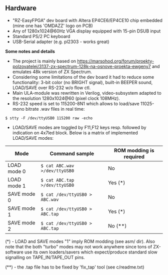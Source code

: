 ## Hardware ##

- "RZ-EasyFPGA" dev board with Altera EP4CE6/EP4CE10 chip embedded (mine one has 'OMDAZZ' logo on PCB)
- Any of 1280x1024@60Hz VGA display equipped with 15-pin DSUB input
- Standard PS/2 PC keyboard
- USB-Serial adapter (e.g. pl2303 - works great)

**Some notes and details**

- The project is mainly based on https://marsohod.org/forum/proekty-polzovatelej/3137-zx-spectrum-128k-na-osnove-proekta-ewgeny7 and emulates 48k version of ZX Spectrum.
- Considering some limitations of the dev board it had to reduce some functionality: 3-bit color (no BRIGHT signal), built-in BEEPER sound, LOAD/SAVE over RS-232 w/o flow ctl.
- Main ULA-module was rewritten in Verilog, video-subsystem adapted to the resolution 1280x1024@60 (pixel clock 108MHz).
- RS-232 speed is set to 115200-8N1 which allows to load/save 11025-mono bitrate .wav files in real time:

`$ stty -F /dev/ttyUSB0 115200 raw -echo`
- LOAD/SAVE modes are toggled by F11,F12 keys resp. followed by indication on 4x7led block. Below is a matrix of implemented LOAD/SAVE modes:

Mode | Command sample | ROM modding is required
---- | -------------- | -----------------------
LOAD mode 0 | `$ cat ABC.wav >/dev/ttyUSB0` | No
LOAD mode 1 | `$ cat ABC.tap >/dev/ttyUSB0` | Yes (\*)
SAVE mode 0 | `$ cat /dev/ttyUSB0 > ABC.wav` | No
SAVE mode 1 | `$ cat /dev/ttyUSB0 > ABC.tap` | Yes (\*)
SAVE mode 2 | `$ cat /dev/ttyUSB0 > ABC.tap` | No (\*\*)

(\*) - LOAD and SAVE modes "1" imply ROM modding (see asm/ dir). Also note that the both "turbo" modes may not work anywhere since tons of ZX-software use its own loaders/savers which expect/produce standard slow signalling on TAPE_IN/TAPE_OUT pins.

(\*\*) - the .tap file has to be fixed by 'fix_tap' tool (see c/readme.txt)
